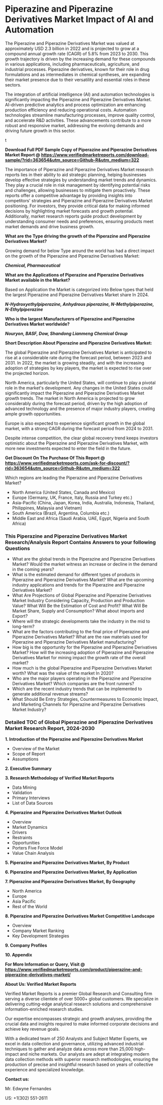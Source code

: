 <meta name="title" content="Global Piperazine and Piperazine Derivatives Market Impact of AI and Automation"><meta name="description" content="The Piperazine and Piperazine Derivatives Market was valued at approximately USD 2.3 billion in 2022 and is projected to grow at a compound annual growth rate (CAGR) o"><meta name="title" content="Piperazine and Piperazine Derivatives Market Size, Share, Scope, Trends, Growth, Opportunities, Analysis, Forecast"><h1>Piperazine and Piperazine Derivatives Market Impact of AI and Automation</h1><p>The Piperazine and Piperazine Derivatives Market was valued at approximately USD 2.3 billion in 2022 and is projected to grow at a compound annual growth rate (CAGR) of 5.8% from 2023 to 2030. This growth trajectory is driven by the increasing demand for these compounds in various applications, including pharmaceuticals, agriculture, and industrial processes. Piperazine derivatives, known for their role in drug formulations and as intermediates in chemical syntheses, are expanding their market presence due to their versatility and essential roles in these sectors.</p><p>The integration of artificial intelligence (AI) and automation technologies is significantly impacting the Piperazine and Piperazine Derivatives Market. AI-driven predictive analytics and process optimization are enhancing production efficiency and reducing operational costs. Automation technologies streamline manufacturing processes, improve quality control, and accelerate R&D activities. These advancements contribute to a more robust and responsive market, addressing the evolving demands and driving future growth in this sector.</p>t</p><p id="" class=""><strong>Download Full PDF Sample Copy of Piperazine and Piperazine Derivatives Market Report @ <a href="https://www.verifiedmarketreports.com/download-sample/?rid=363654&utm_source=Github-R&utm_medium=322" target="_blank">https://www.verifiedmarketreports.com/download-sample/?rid=363654&utm_source=Github-R&utm_medium=322</a></strong></p><p>The importance of&nbsp;Piperazine and Piperazine Derivatives Market research reports lies in their ability to aid strategic planning, helping businesses develop effective strategies by understanding market trends and dynamics. They play a crucial role in risk management by identifying potential risks and challenges, allowing businesses to mitigate them proactively. These reports offer a competitive advantage by providing insights into competitors' strategies and Piperazine and Piperazine Derivatives Market positioning. For investors, they provide critical data for making informed decisions by highlighting market forecasts and growth potential. Additionally, market research reports guide product development by understanding consumer needs and preferences, ensuring products meet market demands and drive business growth.</p><p><strong>What are the&nbsp;Type driving the growth of the Piperazine and Piperazine Derivatives Market?</strong></p><p id="" class="">Growing demand for below Type around the world has had a direct impact on the growth of the Piperazine and Piperazine Derivatives Market:</p><em><strong>Chemical, Pharmaceutical</strong></em></p><strong>What are the&nbsp;Applications&nbsp;of Piperazine and Piperazine Derivatives Market available in the Market?</strong></p><p id="" class="">Based on Application the Market is categorized into Below types that held the largest Piperazine and Piperazine Derivatives Market share In 2024.</p><em><strong>N-Hydroxyethylpiperazine, Anhydrous piperazine, N-Methylpiperazine, N-Ethylpiperazine</strong></em></p><strong>Who is the largest Manufacturers of Piperazine and Piperazine Derivatives Market worldwide?</strong></p><p><em><strong>Nouryon, BASF, Dow, Shandong Lianmeng Chemical Group</strong></em></p><p id="" class=""><strong>Short Description About Piperazine and Piperazine Derivatives Market:</strong></p><p>The global Piperazine and Piperazine Derivatives Market is anticipated to rise at a considerable rate during the forecast period, between 2023 and 2031. In 2022, the market is growing steadily, and with the increasing adoption of strategies by key players, the market is expected to rise over the projected horizon.</p><p>North America, particularly the United States, will continue to play a pivotal role in the market's development. Any changes in the United States could significantly impact the Piperazine and Piperazine Derivatives Market growth trends. The market in North America is projected to grow considerably during the forecast period, driven by the high adoption of advanced technology and the presence of major industry players, creating ample growth opportunities.</p><p>Europe is also expected to experience significant growth in the global market, with a strong CAGR during the forecast period from 2024 to 2031.</p><p>Despite intense competition, the clear global recovery trend keeps investors optimistic about the Piperazine and Piperazine Derivatives Market, with more new investments expected to enter the field in the future.</p><p id="" class=""><strong>Get Discount On The Purchase Of This Report @ <a href="https://www.verifiedmarketreports.com/ask-for-discount/?rid=363654&utm_source=Github-R&utm_medium=322" target="_blank">https://www.verifiedmarketreports.com/ask-for-discount/?rid=363654&utm_source=Github-R&utm_medium=322</a></strong></p>Which regions are leading the Piperazine and Piperazine Derivatives Market?</p><ul><li>North America (United States, Canada and Mexico)</li><li>Europe (Germany, UK, France, Italy, Russia and Turkey etc.)</li><li>Asia-Pacific (China, Japan, Korea, India, Australia, Indonesia, Thailand, Philippines, Malaysia and Vietnam)</li><li>South America (Brazil, Argentina, Columbia etc.)</li><li>Middle East and Africa (Saudi Arabia, UAE, Egypt, Nigeria and South Africa)</li></ul><h3 id="" class="">This Piperazine and Piperazine Derivatives Market Research/Analysis Report Contains Answers to your following Questions</h3><ul><li>What are the global trends in the Piperazine and Piperazine Derivatives Market? Would the market witness an increase or decline in the demand in the coming years?</li><li>What is the estimated demand for different types of products in Piperazine and Piperazine Derivatives Market? What are the upcoming industry applications and trends for the Piperazine and Piperazine Derivatives Market?</li><li>What Are Projections of Global Piperazine and Piperazine Derivatives Market Industry Considering Capacity, Production and Production Value? What Will Be the Estimation of Cost and Profit? What Will Be Market Share, Supply and Consumption? What about imports and Export?</li><li>Where will the strategic developments take the industry in the mid to long-term?</li><li>What are the factors contributing to the final price of Piperazine and Piperazine Derivatives Market? What are the raw materials used for Piperazine and Piperazine Derivatives Market manufacturing?</li><li>How big is the opportunity for the Piperazine and Piperazine Derivatives Market? How will the increasing adoption of Piperazine and Piperazine Derivatives Market for mining impact the growth rate of the overall market?</li><li>How much is the global Piperazine and Piperazine Derivatives Market worth? What was the value of the market In 2020?</li><li>Who are the major players operating in the Piperazine and Piperazine Derivatives Market? Which companies are the front runners?</li><li>Which are the recent industry trends that can be implemented to generate additional revenue streams?</li><li>What Should Be Entry Strategies, Countermeasures to Economic Impact, and Marketing Channels for Piperazine and Piperazine Derivatives Market Industry?</li></ul><h3 id="" class="">Detailed TOC of Global Piperazine and Piperazine Derivatives Market Research Report, 2024-2030</h3><p id="" class=""><strong>1. Introduction of the Piperazine and Piperazine Derivatives Market</strong></p><ul><li>Overview of the Market</li><li>Scope of Report</li><li>Assumptions</li></ul><p id="" class=""><strong>2. Executive Summary</strong></p><p id="" class=""><strong>3. Research Methodology of Verified Market Reports</strong></p><ul><li>Data Mining</li><li>Validation</li><li>Primary Interviews</li><li>List of Data Sources</li></ul><p id="" class=""><strong>4. Piperazine and Piperazine Derivatives Market Outlook</strong></p><ul><li>Overview</li><li>Market Dynamics</li><li>Drivers</li><li>Restraints</li><li>Opportunities</li><li>Porters Five Force Model</li><li>Value Chain Analysis</li></ul><p id="" class=""><strong>5. Piperazine and Piperazine Derivatives Market, By Product</strong></p><p id="" class=""><strong>6. Piperazine and Piperazine Derivatives Market, By Application</strong></p><p id="" class=""><strong>7. Piperazine and Piperazine Derivatives Market, By Geography</strong></p><ul><li>North America</li><li>Europe</li><li>Asia Pacific</li><li>Rest of the World</li></ul><p id="" class=""><strong>8. Piperazine and Piperazine Derivatives Market Competitive Landscape</strong></p><ul><li>Overview</li><li>Company Market Ranking</li><li>Key Development Strategies</li></ul><p id="" class=""><strong>9. Company Profiles</strong></p><p id="" class=""><strong>10. Appendix</strong></p><p id="" class=""><strong>For More Information or Query, Visit @ <a href="https://www.verifiedmarketreports.com/product/piperazine-and-piperazine-derivatives-market/" target="_blank">https://www.verifiedmarketreports.com/product/piperazine-and-piperazine-derivatives-market/</a></strong></p><p id="" class=""><strong>About Us: Verified Market Reports</strong></p><p id="" class="">Verified Market Reports is a premier Global Research and Consulting firm serving a diverse clientele of over 5000+ global customers. We specialize in delivering cutting-edge analytical research solutions and comprehensive information-enriched research studies.</p><p id="" class="">Our expertise encompasses strategic and growth analyses, providing the crucial data and insights required to make informed corporate decisions and achieve key revenue goals.</p><p id="" class="">With a dedicated team of 250 Analysts and Subject Matter Experts, we excel in data collection and governance, utilizing advanced industrial techniques to gather and analyze data across more than 25,000 high-impact and niche markets. Our analysts are adept at integrating modern data collection methods with superior research methodologies, ensuring the production of precise and insightful research based on years of collective experience and specialized knowledge.</p><p id="" class=""><strong>Contact us:</strong></p><p id="" class="">Mr. Edwyne Fernandes</p><p id="" class="">US: +1(302) 551-2611</p>